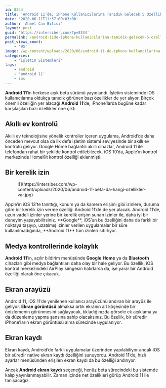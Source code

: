 ```yaml
---
id: 8344
title: 'Android 11’de, iPhone Kullanıcılarına Tanıdık Gelecek 5 Özellik'
date: '2020-06-11T11:57:00+03:00'
author: 'Ahmet Can Bilici'
layout: post
guid: 'https://intersiber.com/?p=8344'
permalink: /android-11de-iphone-kullanicilarina-tanidik-gelecek-5-ozellik/
post_views_count:
    - '95'
image: /wp-content/uploads/2020/06/android-11-de-iphone-kullancilarina-tanidik-gelecek-5-ozellik.jpg
categories:
    - 'İşletim Sistemleri'
tags:
    - android
    - 'android 11'
    - ios
---
```


**Android 11**’in herkese açık beta sürümü yayınlandı. İşletim sisteminde iOS kullanıcılarına oldukça tanıdık görünen bazı özellikler de yer alıyor. Birçok önemli özelliğin yer alacağı **Android** **11**’de, iPhone’larda bugüne kadar karşılaşılan bazı özellikler öne çıktı.

## Akıllı ev kontrolü

Akıllı ev teknolojisine yönelik kontroller içeren uygulama, Android’de daha önceden mevcut olsa da ilk defa işletim sistemi seviyesinde bir akıllı ev kontrolü geliyor. Google Home bağlantılı akıllı cihazlar, Android 11 ile telefondan rahat bir şekilde kontrol edilebilecek. iOS 10’da, Apple’ın kontrol merkezinde HomeKit kontrol özelliği eklenmişti.

## Bir kerelik izin 

<figure class="wp-block-image size-large">![](https://intersiber.com/wp-content/uploads/2020/06/android-11-beta-da-hangi-ozellikler-var.jpg)</figure>Apple’ın iOS 13’te tanıttığı, konum ya da kamera erişimi gibi izinlere, duruma göre bir kerelik izin verme özelliği Android 11’de de yer alacak. Android 11’de, uzun vadeli izinler yerine bir kerelik erişim sunan izinler ile, daha iyi bir deneyim yaşayabilirsiniz. **Google**, iOS’un bu özelliğini daha da farklı bir noktaya taşıyıp, uzatılmış izinler verilen uygulamalar bir süre kullanılmadığında, **Android 11** tüm izinleri sıfırlıyor.

## Medya kontrollerinde kolaylık

**Android** **11**’in, açılır bildirim menüsünde **Google** **Home** ya da **Bluetooth** cihazları gibi medya bağlantıları daha olay bir hale geliyor. Bu özellik, iOS kontrol merkezindeki AirPlay simgesin hatırlarsa da, işe yarar bir Android özelliği olarak öne çıkacak.

## Ekran arayüzü

Android 11, iOS 11’de yenilenen kullanıcı arayüzünü andıran bir arayüz ile geliyor. **Ekran** **görüntüsü** almaksa artık ekranın alt köşesinde bir önizlemenin görünmesini sağlayacak, tıkladığınızda görsele ek açıklama ya da düzenleme yapma şansına sahip olacaksınız. Bu özellik, bir süredir iPhone’ların ekran görüntüsü alma sürecinde uygulanıyor.

## Ekran kaydı

Ekran kaydı, Android’de farklı uygulamalar üzerinden yapılabiliyor ancak iOS bir süredir native ekran kaydı özelliğini sunuyordu. Android 11’de, hızlı ayarlar menüsünden erişilen ekran kaydı da bu özelliği andırıyor.

Ancak **Android** **ekran** **kaydı** seçeneği, henüz beta sürecindeki bu sistemde kalıp yayınlanmayabilir. Zaman içinde net özelikleri görüp Android 11 ile tanışacağız.